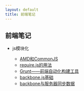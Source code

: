 ```yaml
---
layout: default
title: 前端笔记
---
```

<!--
<h2>{{ page.title }}</h2>
-->


## 前端笔记
- js模块化

    - [AMD和CommonJS](js模块化/AMD和CommonJS.html)
    - [require.js的用法](js模块化/require.js的用法.html)
    - [Grunt——前端自动化构建工具](grunt/Grunt——前端自动化构建工具.html)
    - [backbone.js基础](backbone/backbone.js基础.html)
    - [backbone与服务器同步数据](backbone/backbone与服务器同步数据.html)



<!--
<p>最新文章</p>

<ul>
    {% for post in site.posts %}
      <li>{{ post.date | date_to_string }} <a href="{{ site.baseurl }}{{ post.url }}">{{ post.title }}</a></li>
    {% endfor %}
</ul>
-->